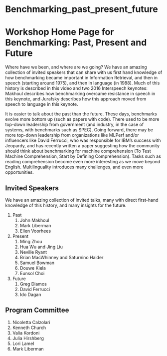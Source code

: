 # Benchmarking_past_present_future
<h1>Workshop Home Page for Benchmarking: Past, Present and Future</h1>

Where have we been, and where are we going?  We have an amazing collection of invited speakers that can share with us first hand knowledge of how benchmarking became important in Information Retrieval, and then in speech (starting around 1975), and then in language (in 1988).  Much of this history is described in this video and two 2016 Interspeech keynotes: Makhoul describes how benchmarking overcame resistance in speech in this keynote, and Jurafsky describes how this approach moved from speech to language in this keynote.

It is easier to talk about the past than the future.  These days, benchmarks evolve more bottom up (such as papers with code).  There used to be more top-down leadership from government (and industry, in the case of systems, with benchmarks such as SPEC).  Going forward, there may be more top-down leadership from organizations like MLPerf and/or influencers like David Ferrucci, who was responsible for IBM’s success with Jeopardy, and has recently written a paper suggesting how the community should think about benchmarking for machine comprehension (To Test Machine Comprehension, Start by Defining Comprehension).  Tasks such as reading comprehension become even more interesting as we move beyond English.  Multilinguality introduces many challenges, and even more opportunities.

<h2>Invited Speakers</h2> 

We have an amazing collection of invited talks, many with direct first-hand knowledge of this history, and many insights for the future.

<ol> <li>Past
  <ol>
<li>John Makhoul </li>
<li>Mark Liberman</li>
<li>Ellen Voorhees </li>
 </ol> </li>
<li>Present
  <ol>
<li>Ming Zhou </li>
<li>Hua Wu and Jing Liu </li>
<li>Neville Ryant </li>
<li>Brian MacWhinney and Saturnino Haider</li>
<li>Samuel Bowman </li>
<li>Douwe Kiela </li>
<li>Eunsol Choi </li>
   </ol> </li>
<li> Future
  <ol>
<li>Greg Diamos  </li>
<li>David Ferrucci </li>
<li>Ido Dagan </li>
  </ol> </li>
</ol>



</ul>
<h2>Program Committee</h2>

 
<ol>
<li> Nicoletta Calzolari </li>
<li> Kenneth Church </li>
<li> Valia Kordoni </li>
<li> Julia Hirshberg </li>
<li> Lori Lamel </li>
<li> Mark Liberman</li>
  </ol>

